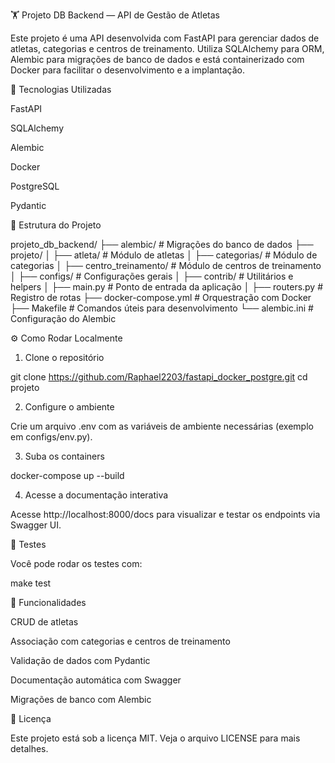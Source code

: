 🏋️ Projeto DB Backend — API de Gestão de Atletas

Este projeto é uma API desenvolvida com FastAPI para gerenciar dados de atletas, categorias e centros de treinamento. Utiliza SQLAlchemy para ORM, Alembic para migrações de banco de dados e está containerizado com Docker para facilitar o desenvolvimento e a implantação.

🚀 Tecnologias Utilizadas

FastAPI

SQLAlchemy

Alembic

Docker

PostgreSQL

Pydantic

📁 Estrutura do Projeto

projeto_db_backend/
├── alembic/                  # Migrações do banco de dados
├── projeto/
│   ├── atleta/               # Módulo de atletas
│   ├── categorias/           # Módulo de categorias
│   ├── centro_treinamento/  # Módulo de centros de treinamento
│   ├── configs/              # Configurações gerais
│   ├── contrib/              # Utilitários e helpers
│   ├── main.py               # Ponto de entrada da aplicação
│   ├── routers.py            # Registro de rotas
├── docker-compose.yml        # Orquestração com Docker
├── Makefile                  # Comandos úteis para desenvolvimento
└── alembic.ini               # Configuração do Alembic

⚙️ Como Rodar Localmente

1. Clone o repositório

git clone https://github.com/Raphael2203/fastapi_docker_postgre.git
cd projeto

2. Configure o ambiente

Crie um arquivo .env com as variáveis de ambiente necessárias (exemplo em configs/env.py).

3. Suba os containers

docker-compose up --build

4. Acesse a documentação interativa

Acesse http://localhost:8000/docs para visualizar e testar os endpoints via Swagger UI.

🧪 Testes

Você pode rodar os testes com:

make test

📌 Funcionalidades

CRUD de atletas

Associação com categorias e centros de treinamento

Validação de dados com Pydantic

Documentação automática com Swagger

Migrações de banco com Alembic

📄 Licença

Este projeto está sob a licença MIT. Veja o arquivo LICENSE para mais detalhes.
